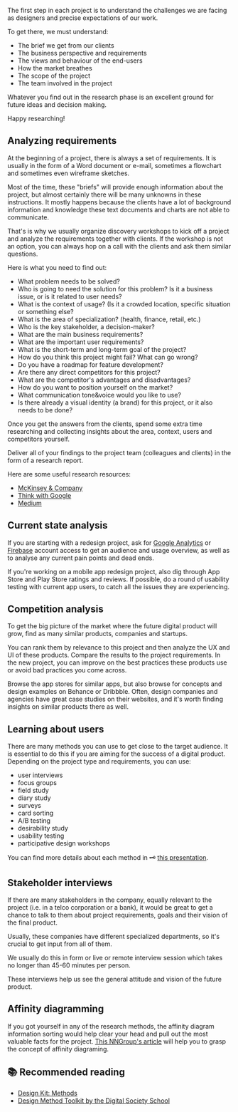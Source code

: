 The first step in each project is to understand the challenges we are facing as designers and precise expectations of our work.

To get there, we must understand:

- The brief we get from our clients
- The business perspective and requirements
- The views and behaviour of the end-users
- How the market breathes
- The scope of the project
- The team involved in the project

Whatever you find out in the research phase is an excellent ground for future ideas and decision making.

Happy researching!


## Analyzing requirements

At the beginning of a project, there is always a set of requirements. It is usually in the form of a Word document or e-mail, sometimes a flowchart and sometimes even wireframe sketches.

Most of the time, these "briefs" will provide enough information about the project, but almost certainly there will be many unknowns in these instructions. It mostly happens because the clients have a lot of background information and knowledge these text documents and charts are not able to communicate.

That's is why we usually organize discovery workshops to kick off a project and analyze the requirements together with clients. If the workshop is not an option, you can always hop on a call with the clients and ask them similar questions.

Here is what you need to find out:

- What problem needs to be solved?
- Who is going to need the solution for this problem? Is it a business issue, or is it related to user needs?
- What is the context of usage? (Is it a crowded location, specific situation or something else?
- What is the area of specialization? (health, finance, retail, etc.)
- Who is the key stakeholder, a decision-maker?
- What are the main business requirements?
- What are the important user requirements?
- What is the short-term and long-term goal of the project?
- How do you think this project might fail? What can go wrong?
- Do you have a roadmap for feature development?
- Are there any direct competitors for this project?
- What are the competitor's advantages and disadvantages?
- How do you want to position yourself on the market?
- What communication tone&voice would you like to use?
- Is there already a visual identity (a brand) for this project, or it also needs to be done?

Once you get the answers from the clients, spend some extra time researching and collecting insights about the area, context, users and competitors yourself.

Deliver all of your findings to the project team (colleagues and clients) in the form of a research report.

Here are some useful research resources:

- [McKinsey & Company](https://www.mckinsey.com/)
- [Think with Google](https://www.thinkwithgoogle.com/)
- [Medium](https://www.medium.com)

## Current state analysis

If you are starting with a redesign project, ask for [Google Analytics](https://analytics.google.com/) or [Firebase](https://firebase.google.com/) account access to get an audience and usage overview, as well as to analyse any current pain points and dead ends.

If you're working on a mobile app redesign project, also dig through App Store and Play Store ratings and reviews. If possible, do a round of usability testing with current app users, to catch all the issues they are experiencing.


## Competition analysis

To get the big picture of the market where the future digital product will grow, find as many similar products, companies and startups.

You can rank them by relevance to this project and then analyze the UX and UI of these products. Compare the results to the project requirements. In the new project, you can improve on the best practices these products use or avoid bad practices you come across.

Browse the app stores for similar apps, but also browse for concepts and design examples on Behance or Dribbble. Often, design companies and agencies have great case studies on their websites, and it's worth finding insights on similar products there as well.

## Learning about users

There are many methods you can use to get close to the target audience. It is essential to do this if you are aiming for the success of a digital product. Depending on the project type and requirements, you can use:

- user interviews
- focus groups
- field study
- diary study
- surveys
- card sorting
- A/B testing
- desirability study
- usability testing
- participative design workshops

You can find more details about each method in 🗝 [this presentation](https://drive.google.com/file/d/1JynfjFxsuIiz0MRIKXhiGYJ7Ii3fmfsw/view?usp=sharing).


## Stakeholder interviews

If there are many stakeholders in the company, equally relevant to the project (i.e. in a telco corporation or a bank), it would be great to get a chance to talk to them about project requirements, goals and their vision of the final product.

Usually, these companies have different specialized departments, so it's crucial to get input from all of them.

We usually do this in form or live or remote interview session which takes no longer than 45-60 minutes per person.

These interviews help us see the general attitude and vision of the future product.


## Affinity diagramming

If you got yourself in any of the research methods, the affinity diagram information sorting would help clear your head and pull out the most valuable facts for the project. [This NNGroup's article](https://www.nngroup.com/articles/affinity-diagram/) will help you to grasp the concept of affinity diagraming.


## 📚 Recommended reading
- [Design Kit: Methods](https://www.designkit.org/methods)
- [Design Method Toolkit  by the Digital Society School](https://toolkits.dss.cloud/design/)
